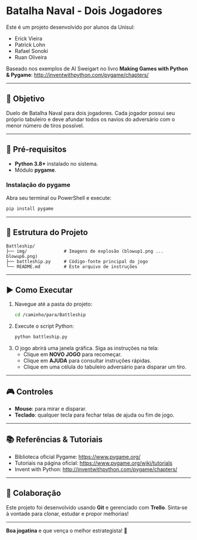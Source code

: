 # Batalha Naval - Dois Jogadores

Este é um projeto desenvolvido por alunos da Unisul:
- Erick Vieira
- Patrick Lohn
- Rafael Sonoki
- Ruan Oliveira

Baseado nos exemplos de Al Sweigart no livro **Making Games with Python & Pygame**:
<http://inventwithpython.com/pygame/chapters/>

---
## 🎯 Objetivo
Duelo de Batalha Naval para dois jogadores. Cada jogador possui seu próprio tabuleiro e deve afundar todos os navios do adversário com o menor número de tiros possível.

---
## 🚀 Pré‑requisitos
- **Python 3.8+** instalado no sistema.
- Módulo **pygame**.

### Instalação do pygame
Abra seu terminal ou PowerShell e execute:
```bash
pip install pygame
```

---
## 📂 Estrutura do Projeto
```
Battleship/
├── img/              # Imagens de explosão (blowup1.png ... blowup6.png)
├── battleship.py     # Código-fonte principal do jogo
└── README.md         # Este arquivo de instruções
```

---
## ▶ Como Executar
1. Navegue até a pasta do projeto:
   ```bash
   cd /caminho/para/Battleship
   ```
2. Execute o script Python:
   ```bash
   python battleship.py
   ```
3. O jogo abrirá uma janela gráfica. Siga as instruções na tela:
   - Clique em **NOVO JOGO** para recomeçar.
   - Clique em **AJUDA** para consultar instruções rápidas.
   - Clique em uma célula do tabuleiro adversário para disparar um tiro.

---
## 🎮 Controles
- **Mouse**: para mirar e disparar.
- **Teclado**: qualquer tecla para fechar telas de ajuda ou fim de jogo.

---
## 📚 Referências & Tutoriais
- Biblioteca oficial Pygame: <https://www.pygame.org/>
- Tutoriais na página oficial: <https://www.pygame.org/wiki/tutorials>
- Invent with Python: <http://inventwithpython.com/pygame/chapters/>

---
## 🤝 Colaboração
Este projeto foi desenvolvido usando **Git** e gerenciado com **Trello**. Sinta‑se à vontade para clonar, estudar e propor melhorias!

---
**Boa jogatina** e que vença o melhor estrategista! 🎉

